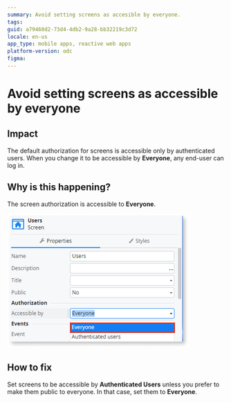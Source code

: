 ```yaml
---
summary: Avoid setting screens as accesible by everyone. 
tags: 
guid: a79460d2-73d4-4db2-9a28-bb32219c3d72
locale: en-us
app_type: mobile apps, reactive web apps
platform-version: odc
figma: 
---
```


# Avoid setting screens as accessible by everyone

## Impact

The default authorization for screens is accessible only by authenticated users. When you change it to be accessible by **Everyone**, any end-user can log in.

## Why is this happening?

The screen authorization is accessible to **Everyone**. 

![Screen authorization settings showing the option to set accessibility to Everyone or Authenticated Users.](images/odcs-accessible-everyone.png "Screen Authorization Settings")

## How to fix

Set screens to be accessible by **Authenticated Users** unless you prefer to make them public to everyone. In that case, set them to **Everyone**. 

